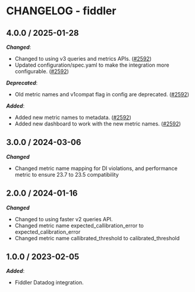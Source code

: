 # CHANGELOG - fiddler

## 4.0.0 / 2025-01-28

***Changed***:

* Changed to using v3 queries and metrics APIs. ([#2592](https://github.com/DataDog/integrations-extras/pull/2592))
* Updated configuration/spec.yaml to make the integration more configurable. ([#2592](https://github.com/DataDog/integrations-extras/pull/2592))

***Deprecated***:

* Old metric names and v1compat flag in config are deprecated. ([#2592](https://github.com/DataDog/integrations-extras/pull/2592))

***Added***:

* Added new metric names to metadata. ([#2592](https://github.com/DataDog/integrations-extras/pull/2592))
* Added new dashboard to work with the new metric names. ([#2592](https://github.com/DataDog/integrations-extras/pull/2592))

## 3.0.0 / 2024-03-06

***Changed***

* Changed metric name mapping for DI violations, and performance metric to ensure 23.7 to 23.5 compatibility

## 2.0.0 / 2024-01-16

***Changed***

* Changed to using faster v2 queries API.
* Changed metric name expected_callibration_error to expected_calibration_error
* Changed metric name callibrated_threshold to calibrated_threshold

## 1.0.0 / 2023-02-05

***Added***:

* Fiddler Datadog integration.
